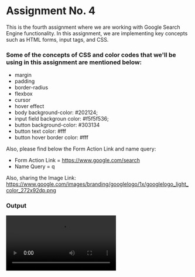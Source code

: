 # Assignment No. 4 

This is the fourth assignment where we are working with Google Search Engine functionality. In this assignment, we are implementing key concepts such as HTML forms, input tags, and CSS.


### Some of the concepts of CSS and color codes that we'll be using in this assignment are mentioned below:

- margin
- padding
- border-radius
- flexbox
- cursor
- hover effect
- body background-color: #202124;
- input field backgroun color: #f5f5f536;
- button background-color: #303134
- button text color: #fff
- button hover border color: #fff

Also, please find below the Form Action Link and name query:

- Form Action Link = https://www.google.com/search
- Name Query = q


Also, sharing the Image Link: https://www.google.com/images/branding/googlelogo/1x/googlelogo_light_color_272x92dp.png

### Output

<video controls src="assignment_4_output.mp4" title="Title"></video>